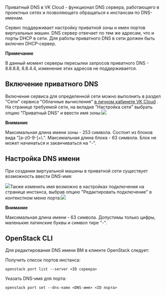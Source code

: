 Приватный DNS в VK Cloud - функционал DNS сервера, работающего в проектных сетях и позволяющего обращаться к инстансам по DNS-именам.

Сервис поддерживает настройку приватной зоны и имен портов виртуальных машин. DNS сервер отвечает по тем же адресам, что и порты DHCP в сети. Для работы приватного DNS в сети должен быть включен DHCP-сервер.

**Примечание**

В данный момент серверы пересылки запросов приватного DNS - 8.8.8.8, 8.8.4.4, изменение этих адресов не поддерживается.

## Включение приватного DNS

Включение сервиса для определенной сети можно выполнить в раздел "Сети" сервиса "Облачные вычисления" [в личном кабинете VK Cloud](https://mcs.mail.ru/app/services/server/networks/) . На странице требуемой сети, на вкладке "Настройка сети" выбрать опцию "Приватный DNS" и ввести имя зоны:![](./assets/1598286541418-snimok-ekrana-2020-08-24-v-19.28.34.png)

**Внимание**

Максимальная длина имени зоны - 253 символа. Состоит из блоков вида "\[a-z0-9-\]+\\.". Максимальная длина блока - 63 символа. Блок не может начинаться и заканчиваться на "-".

## Настройка DNS имени

При создании виртуальной машины в приватной сети существует возможность ввести DNS-имя:

![](./assets/1598306492093-1598306492093.png)Также изменить имя возможно в настройках подключения на странице инстанса, выбрав опцию "Редактировать подключение" в контекстном меню порта:![](./assets/1598306656792-1598306656792.png)

**Внимание**

Максимальная длина имени - 63 символа. Допустимы только цифры, маленькие латинские буквы и символ тире "-".

## OpenStack CLI

Для редактирования DNS имени ВМ в клиенте OpenStack следует:

Получить список портов инстанса:

```
openstack port list --server <ID сервера>
```

Указать DNS-имя для порта:

```
openstack port set --dns-name <DNS-имя> <ID порта>
```
